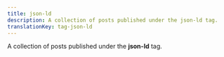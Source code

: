 ```yaml
---
title: json-ld
description: A collection of posts published under the json-ld tag.
translationKey: tag-json-ld
---
```

A collection of posts published under the **json-ld** tag.
